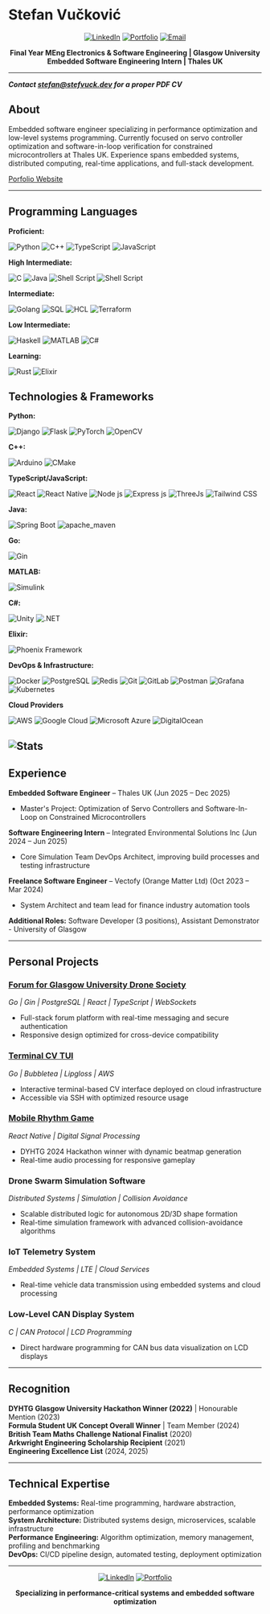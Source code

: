 # Stefan Vučković

<div align="center">

[![LinkedIn](https://img.shields.io/badge/LinkedIn-0077B5?style=for-the-badge&logo=linkedin&logoColor=white)](https://www.linkedin.com/in/stefan-vučković-b63952286/)
[![Portfolio](https://img.shields.io/badge/Portfolio-FF5722?style=for-the-badge&logo=web&logoColor=white)](https://stefvuck.dev)
[![Email](https://img.shields.io/badge/Email-D14836?style=for-the-badge&logo=gmail&logoColor=white)](mailto:stefan@stefvuck.dev)

**Final Year MEng Electronics & Software Engineering | Glasgow University**  
**Embedded Software Engineering Intern | Thales UK**

</div>

---
***Contact stefan@stefvuck.dev for a proper PDF CV***

## About

Embedded software engineer specializing in performance optimization and low-level systems programming. 
Currently focused on servo controller optimization and software-in-loop verification for constrained microcontrollers at Thales UK.
Experience spans embedded systems, distributed computing, real-time applications, and full-stack development.

[Porfolio Website](https://stefvuck.dev)

---

## Programming Languages

**Proficient:**

![Python](https://img.shields.io/badge/Python-3776AB?style=for-the-badge&logo=python&logoColor=white)
![C++](https://img.shields.io/badge/C%2B%2B-00599C?style=for-the-badge&logo=c%2B%2B&logoColor=white)
![TypeScript](https://img.shields.io/badge/TypeScript-007ACC?style=for-the-badge&logo=typescript&logoColor=white)
![JavaScript](https://img.shields.io/badge/JavaScript-F7DF1E?style=for-the-badge&logo=javascript&logoColor=black)

**High Intermediate:**

![C](https://img.shields.io/badge/C-00599C?style=for-the-badge&logo=c&logoColor=white)
![Java](https://img.shields.io/badge/Java-ED8B00?style=for-the-badge&logo=openjdk&logoColor=white)
![Shell Script](https://img.shields.io/badge/Powershell-5391FE?style=for-the-badge&logo=powershell&logoColor=white)
![Shell Script](https://img.shields.io/badge/Bash-4EAA25?style=for-the-badge&logo=gnubash&logoColor=white)

**Intermediate:**

![Golang](https://img.shields.io/badge/Go-00ADD8?style=for-the-badge&logo=go&logoColor=white)
![SQL](https://img.shields.io/badge/SQL-CC2927?style=for-the-badge&logo=microsoft-sql-server&logoColor=white)
![HCL](https://img.shields.io/badge/HCL-181717?style=for-the-badge&logo=hashicorp&logoColor=white)
![Terraform](https://img.shields.io/badge/Terraform-7B42BC?style=for-the-badge&logo=terraform&logoColor=white)

**Low Intermediate:**

![Haskell](https://img.shields.io/badge/-Haskell-5D4F85?style=for-the-badge&logo=haskell&logoColor=white)
![MATLAB](https://img.shields.io/badge/MATLAB-0076A8?style=for-the-badge&logo=mathworks&logoColor=white)
![C#](https://img.shields.io/badge/C%23-239120?style=for-the-badge&logo=c-sharp&logoColor=white)

**Learning:**

![Rust](https://img.shields.io/badge/Rust-000000?style=for-the-badge&logo=rust&logoColor=white)
![Elixir](https://img.shields.io/badge/Elixir-4B275F?style=for-the-badge&logo=elixir&logoColor=white)

## Technologies & Frameworks

**Python:**

![Django](https://img.shields.io/badge/Django-092E20?style=for-the-badge&logo=django&logoColor=green)
![Flask](https://img.shields.io/badge/Flask-000000?style=for-the-badge&logo=flask&logoColor=white)
![PyTorch](https://img.shields.io/badge/PyTorch-EE4C2C?style=for-the-badge&logo=pytorch&logoColor=white)
![OpenCV](https://img.shields.io/badge/OpenCV-27338e?style=for-the-badge&logo=OpenCV&logoColor=white)

**C++:**

![Arduino](https://img.shields.io/badge/Arduino-00979D?style=for-the-badge&logo=Arduino&logoColor=white)
![CMake](https://img.shields.io/badge/CMake-064F8C?style=for-the-badge&logo=cmake&logoColor=white)

**TypeScript/JavaScript:**

![React](https://img.shields.io/badge/React-20232A?style=for-the-badge&logo=react&logoColor=61DAFB)
![React Native](https://img.shields.io/badge/React_Native-20232A?style=for-the-badge&logo=react&logoColor=61DAFB)
![Node js](https://img.shields.io/badge/Node%20js-339933?style=for-the-badge&logo=nodedotjs&logoColor=white)
![Express js](https://img.shields.io/badge/Express%20js-000000?style=for-the-badge&logo=express&logoColor=white)
![ThreeJs](https://img.shields.io/badge/ThreeJs-black?style=for-the-badge&logo=three.js&logoColor=white)
![Tailwind CSS](https://img.shields.io/badge/Tailwind_CSS-38B2AC?style=for-the-badge&logo=tailwind-css&logoColor=white)

**Java:**

![Spring Boot](https://img.shields.io/badge/Spring_Boot-6DB33F?style=for-the-badge&logo=spring-boot&logoColor=white)
![apache_maven](https://img.shields.io/badge/apache_maven-C71A36?style=for-the-badge&logo=apachemaven&logoColor=white)

**Go:**

![Gin](https://img.shields.io/badge/Gin-00ADD8?style=for-the-badge&logo=go&logoColor=white)

**MATLAB:**

![Simulink](https://img.shields.io/badge/Simulink-0076A8?style=for-the-badge&logo=mathworks&logoColor=white)

**C#:**

![Unity](https://img.shields.io/badge/Unity-100000?style=for-the-badge&logo=unity&logoColor=white)
![.NET](https://img.shields.io/badge/.NET-512BD4?style=for-the-badge&logo=dotnet&logoColor=white)

**Elixir:**

![Phoenix Framework](https://img.shields.io/badge/Phoenix%20Framework-FD4F00?style=for-the-badge&logo=phoenixframework&logoColor=fff)

**DevOps & Infrastructure:**

![Docker](https://img.shields.io/badge/Docker-2CA5E0?style=for-the-badge&logo=docker&logoColor=white)
![PostgreSQL](https://img.shields.io/badge/PostgreSQL-316192?style=for-the-badge&logo=postgresql&logoColor=white)
![Redis](https://img.shields.io/badge/redis-CC0000.svg?&style=for-the-badge&logo=redis&logoColor=white)
![Git](https://img.shields.io/badge/GIT-E44C30?style=for-the-badge&logo=git&logoColor=white)
![GitLab](https://img.shields.io/badge/GitLab-330F63?style=for-the-badge&logo=gitlab&logoColor=white)
![Postman](https://img.shields.io/badge/Postman-FF6C37?style=for-the-badge&logo=Postman&logoColor=white)
![Grafana](https://img.shields.io/badge/Grafana-F46800?style=for-the-badge&logo=grafana&logoColor=white)
![Kubernetes](https://img.shields.io/badge/Kubernetes-326CE5?style=for-the-badge&logo=kubernetes&logoColor=white)

**Cloud Providers**

![AWS](https://img.shields.io/badge/AWS-232F3E?style=for-the-badge&logo=amazonaws&logoColor=white)
![Google Cloud](https://img.shields.io/badge/Google_Cloud-4285F4?style=for-the-badge&logo=googlecloud&logoColor=white)
![Microsoft Azure](https://img.shields.io/badge/Azure-0078D4?style=for-the-badge&logo=microsoftazure&logoColor=white)
![DigitalOcean](https://img.shields.io/badge/DigitalOcean-0080FF?style=for-the-badge&logo=digitalocean&logoColor=white)


![Stats](https://github-readme-stats.vercel.app/api/top-langs/?username=stefvuck&layout=donut&size_weight=0&count_weight=1)
---

## Experience

**Embedded Software Engineer** – Thales UK (Jun 2025 – Dec 2025)
- Master's Project: Optimization of Servo Controllers and Software-In-Loop on Constrained Microcontrollers

**Software Engineering Intern** – Integrated Environmental Solutions Inc (Jun 2024 – Jun 2025)
- Core Simulation Team DevOps Architect, improving build processes and testing infrastructure

**Freelance Software Engineer** – Vectofy (Orange Matter Ltd) (Oct 2023 – Mar 2024)
- System Architect and team lead for finance industry automation tools

**Additional Roles:** Software Developer (3 positions), Assistant Demonstrator - University of Glasgow

---

## Personal Projects

### [Forum for Glasgow University Drone Society](https://github.com/StefVuck/GUDForum)

*Go | Gin | PostgreSQL | React | TypeScript | WebSockets*
- Full-stack forum platform with real-time messaging and secure authentication
- Responsive design optimized for cross-device compatibility

### [Terminal CV TUI](https://github.com/StefVuck/CVinTUI)

*Go | Bubbletea | Lipgloss | AWS*
- Interactive terminal-based CV interface deployed on cloud infrastructure
- Accessible via SSH with optimized resource usage

### [Mobile Rhythm Game](https://github.com/JazzyMaxine/DYHTG2024T01)

*React Native | Digital Signal Processing*
- DYHTG 2024 Hackathon winner with dynamic beatmap generation
- Real-time audio processing for responsive gameplay

### Drone Swarm Simulation Software

*Distributed Systems | Simulation | Collision Avoidance*
- Scalable distributed logic for autonomous 2D/3D shape formation
- Real-time simulation framework with advanced collision-avoidance algorithms

### IoT Telemetry System

*Embedded Systems | LTE | Cloud Services*
- Real-time vehicle data transmission using embedded systems and cloud processing

### Low-Level CAN Display System

*C | CAN Protocol | LCD Programming*
- Direct hardware programming for CAN bus data visualization on LCD displays

---

## Recognition

**DYHTG Glasgow University Hackathon Winner (2022)** | Honourable Mention (2023)  
**Formula Student UK Concept Overall Winner** | Team Member (2024)  
**British Team Maths Challenge National Finalist** (2020)  
**Arkwright Engineering Scholarship Recipient** (2021)  
**Engineering Excellence List** (2024, 2025)

---

## Technical Expertise

**Embedded Systems:** Real-time programming, hardware abstraction, performance optimization  
**System Architecture:** Distributed systems design, microservices, scalable infrastructure  
**Performance Engineering:** Algorithm optimization, memory management, profiling and benchmarking  
**DevOps:** CI/CD pipeline design, automated testing, deployment optimization  

---

<div align="center">

[![LinkedIn](https://img.shields.io/badge/Connect_on_LinkedIn-0077B5?style=for-the-badge&logo=linkedin&logoColor=white)](https://www.linkedin.com/in/stefan-vučković-b63952286/)
[![Portfolio](https://img.shields.io/badge/View_Portfolio-FF5722?style=for-the-badge&logo=web&logoColor=white)](https://stefvuck.dev)

**Specializing in performance-critical systems and embedded software optimization**

</div>
